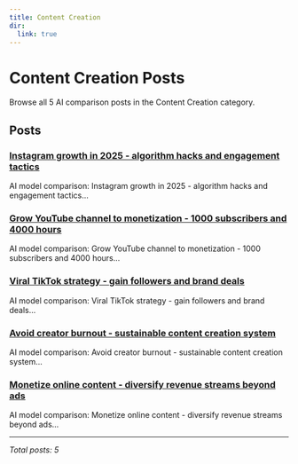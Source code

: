 ```yaml
---
title: Content Creation
dir:
  link: true
---
```


# Content Creation Posts

Browse all 5 AI comparison posts in the Content Creation category.

## Posts

### [Instagram growth in 2025 - algorithm hacks and engagement tactics](chatgpt-vs-deepseek-vs-gemini-instagram-growth-2025.md)

AI model comparison: Instagram growth in 2025 - algorithm hacks and engagement tactics...

### [Grow YouTube channel to monetization - 1000 subscribers and 4000 hours](claude-vs-mistral-vs-gemini-youtube-channel-2025.md)

AI model comparison: Grow YouTube channel to monetization - 1000 subscribers and 4000 hours...

### [Viral TikTok strategy - gain followers and brand deals](deepseek-vs-claude-vs-chatgpt-tiktok-growth-2025.md)

AI model comparison: Viral TikTok strategy - gain followers and brand deals...

### [Avoid creator burnout - sustainable content creation system](deepseek-vs-gemini-vs-grok-creator-burnout-2025.md)

AI model comparison: Avoid creator burnout - sustainable content creation system...

### [Monetize online content - diversify revenue streams beyond ads](grok-vs-chatgpt-vs-gemini-content-monetization-2025.md)

AI model comparison: Monetize online content - diversify revenue streams beyond ads...

---

*Total posts: 5*

